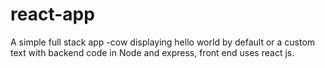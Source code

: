 # react-app

A simple full stack app -cow displaying hello world by default or a custom text with backend code in Node and express, front end uses react js.
